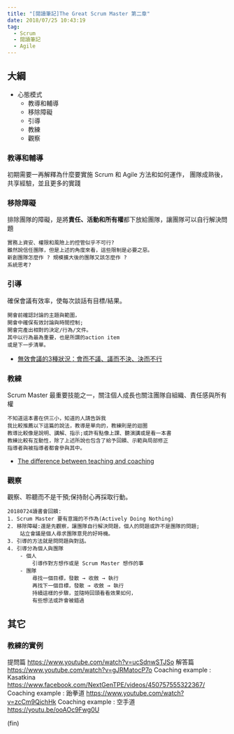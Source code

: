 ```yaml
---
title: "[閱讀筆記]The Great Scrum Master 第二章"
date: 2018/07/25 10:43:19
tag:
  - Scrum
  - 閱讀筆記
  - Agile
---
```

## 大綱
- 心態模式
    - 教導和輔導
    - 移除障礙
    - 引導
    - 教練
    - 觀察

### 教導和輔導
初期需要一再解釋為什麼要實施 Scrum 和 Agile 方法和如何運作， 
團隊成熟後，共享經驗，並且更多的實踐

### 移除障礙
排除團隊的障礙，是將**責任、活動和所有權**都下放給團隊，讓團隊可以自行解決問題
```
實務上資安、權限和風險上的控管似乎不可行?
雖然說信任團隊，但是上述的角度來看，這些限制是必要之惡。
新創團隊怎麼作 ? 規模擴大後的團隊又該怎麼作 ? 
系統思考?
```

### 引導
確保會議有效率，使每次談話有目標/結果。

```
開會前確認討論的主題與範圍，
開會中確保有效討論與時間控制; 
開會完產出相對的決定/行為/文件。
其中以行為最為重要，也是所謂的action item
或是下一步清單。
```
- [無效會議的3種狀況：會而不議、議而不決、決而不行](http://www.cheers.com.tw/blog/blogTopic.action?id=662&nid=10065)

### 教練
Scrum Master 最重要技能之一，關注個人成長也關注團隊自組織、責任感與所有權

```
不知道這本書在供三小，知道的人請告訴我
我比較推薦以下這篇的說法，教導是單向的，教練則是的迴圈
教導比較像是說明、講解、指示;或許有點像上課、聽演講或是看一本書
教練比較有互動性，除了上述所說也包含了給予回饋、示範與局部修正
指導者與被指導者都會參與其中。
```
- [The difference between teaching and coaching](https://www.projectidealism.com/posts/2010/03/difference-between-teaching-and.html)


### 觀察

觀察、聆聽而不是干預;保持耐心再採取行動。

```
20180724讀書會回饋:
1. Scrum Master 要有意識的不作為(Actively Doing Nothing)
2. 移除障礙:還是先觀察，讓團隊自行解決問題，個人的問題或許不是團隊的問題; 
    站立會議是個人尋求團隊意見的好時機。
3. 引導的方法就是問問題與對話。
4. 引導分為個人與團隊
    - 個人
        引導作對方想作或是 Scrum Master 想作的事 
    - 團隊
        尋找一個目標，發散 → 收斂 → 執行
        再找下一個目標，發散 → 收斂 → 執行
        持續這樣的步驟，並隨時回頭看看效果如何，
        有些想法或許會被錯過
```

## 其它
### 教練的實例
提問篇
https://www.youtube.com/watch?v=ucSdnwSTJSo
解答篇
https://www.youtube.com/watch?v=gJRMatocP7o
Coaching example : Kasatkina
https://www.facebook.com/NextGenTPE/videos/450757555322367/
Coaching example : 跆拳道
https://www.youtube.com/watch?v=zcCm9QichHk
Coaching example : 空手道
https://youtu.be/ooAOc9Fwg0U

(fin)